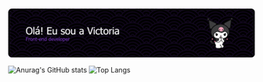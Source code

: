 ![Header](./apresentação.png)

![Anurag's GitHub stats](https://github-readme-stats.vercel.app/api?username=vllyxw&theme=midnight-purple&show_icons=true)             ![Top Langs](https://github-readme-stats.vercel.app/api/top-langs/?username=vllyxw&theme=midnight-purple&layout=compact)
